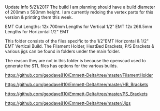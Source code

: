 Update Info 5/21/2017
The build I am planning should have a build diameter of 200mm x 590mm height.  I am currently redoing the vertex parts for this version & printing them this week.

EMT Cut Lengths:
12x 700mm Lengths for Vertical 1/2" EMT
12x 266.5mm Lengths for Horizontal 1/2" EMT

This folder consists of the files specific to the 1/2"EMT Horizontal & 1/2" EMT Vertical Build.
The Filament Holder, HeatBed Brackets, P/S Brackets & various jigs can be found in folders under the main folder.

The reason they are not in this folder is because the openscad used to generate the STL files
has options for the various builds.

https://github.com/geodave810/Emmett-Delta/tree/master/FilamentHolder

https://github.com/geodave810/Emmett-Delta/tree/master/HB_Brackets

https://github.com/geodave810/Emmett-Delta/tree/master/PS_Brackets

https://github.com/geodave810/Emmett-Delta/tree/master/Jigs
